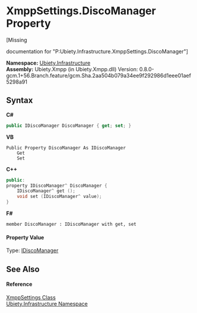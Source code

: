 # XmppSettings.DiscoManager Property 
 

\[Missing <summary> documentation for "P:Ubiety.Infrastructure.XmppSettings.DiscoManager"\]

**Namespace:**&nbsp;<a href="7349ff87-094b-cd2f-6f99-c82eea293e78">Ubiety.Infrastructure</a><br />**Assembly:**&nbsp;Ubiety.Xmpp (in Ubiety.Xmpp.dll) Version: 0.8.0-gcm.1+56.Branch.feature/gcm.Sha.2aa504b079a34ee9f292986d1eee01aef5298a91

## Syntax

**C#**<br />
``` C#
public IDiscoManager DiscoManager { get; set; }
```

**VB**<br />
``` VB
Public Property DiscoManager As IDiscoManager
	Get
	Set
```

**C++**<br />
``` C++
public:
property IDiscoManager^ DiscoManager {
	IDiscoManager^ get ();
	void set (IDiscoManager^ value);
}
```

**F#**<br />
``` F#
member DiscoManager : IDiscoManager with get, set

```


#### Property Value
Type: <a href="2fe1b2b8-c5e9-5588-4e5e-f30ab5679aee">IDiscoManager</a>

## See Also


#### Reference
<a href="fcf7b0da-0faf-c1dd-cb5f-6f124512d2db">XmppSettings Class</a><br /><a href="7349ff87-094b-cd2f-6f99-c82eea293e78">Ubiety.Infrastructure Namespace</a><br />